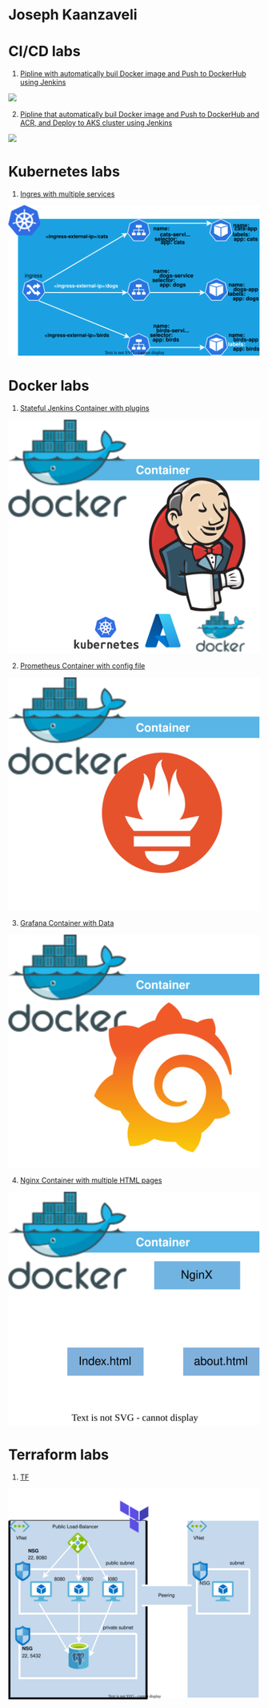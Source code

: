 # Joseph Kaanzaveli

<p align="center">
<h1>CI/CD labs</h1>

1. [Pipline with automatically buil Docker image and Push to DockerHub using Jenkins](https://github.com/Joska99/jenkins-docker-pip)
<img src="https://github.com/Joska99/jenkins-docker-pip/blob/main/diagram.drawio.svg">

2. [Pipline that automatically buil Docker image and Push to DockerHub and ACR, and Deploy to AKS cluster using Jenkins](https://github.com/Joska99/jenkins-kubernetes-pip)
<img src="https://github.com/Joska99/jenkins-kubernetes-pip/blob/main/diagram.drawio.svg">

<h1>Kubernetes labs</h1>

1. [Ingres with multiple services](https://github.com/Joska99/joska/blob/main/kubernetes/Lab-1)
<img src="https://github.com/Joska99/joska/blob/main/kubernetes/Lab-1/diagram.drawio.svg">

<h1>Docker labs</h1>

1. [Stateful Jenkins Container with plugins](https://github.com/Joska99/joska/blob/main/docker/stateful-jenkins)
<img src="https://github.com/Joska99/joska/blob/main/docker/stateful-jenkins/diagram.drawio.svg">

2. [Prometheus Container with config file](https://github.com/Joska99/joska/tree/main/docker/prometheus)
<img src="https://github.com/Joska99/joska/blob/main/docker/prometheus/diagram.drawio.svg">

3. [Grafana Container with Data](https://github.com/Joska99/joska/tree/main/docker/grafana)
<img src="https://github.com/Joska99/joska/blob/main/docker/grafana/diagram.drawio.svg">

4. [Nginx Container with multiple HTML pages](https://github.com/Joska99/joska/blob/main/docker/html)
<img src="https://github.com/Joska99/joska/blob/main/docker/html/diagram.drawio.svg">
</p>

<h1>Terraform labs</h1>

1. [TF](https://github.com/Joska99/joska/blob/main/terraform/tf-ex1)
<img src="https://github.com/Joska99/joska/blob/main/terraform/tf-ex1/diagram.drawio.svg">

